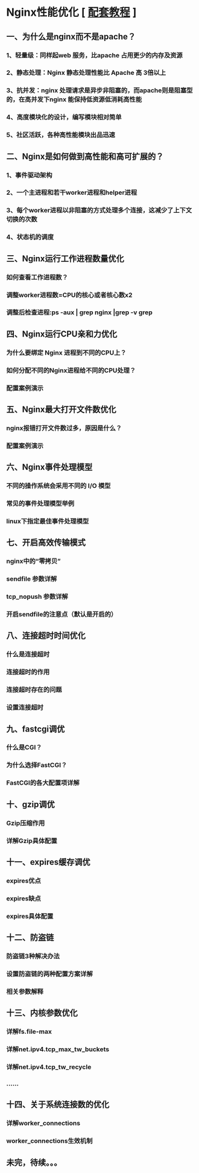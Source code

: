 # Nginx性能优化 [ [配套教程](https://coding.imooc.com/class/442.html) ]

## 一、为什么是nginx而不是apache？

### 1、轻量级：同样起web 服务，比apache 占用更少的内存及资源

### 2、静态处理：Nginx 静态处理性能比 Apache 高 3倍以上

### 3、抗并发：nginx 处理请求是异步非阻塞的，而apache则是阻塞型的，在高并发下nginx 能保持低资源低消耗高性能

### 4、高度模块化的设计，编写模块相对简单

### 5、社区活跃，各种高性能模块出品迅速

## 二、Nginx是如何做到高性能和高可扩展的？

### 1、事件驱动架构

### 2、一个主进程和若干worker进程和helper进程

### 3、每个worker进程以非阻塞的方式处理多个连接，这减少了上下文切换的次数

### 4、状态机的调度

## 三、Nginx运行工作进程数量优化

### 如何查看工作进程数？

### 调整worker进程数=CPU的核心或者核心数x2

### 调整后检查进程:ps -aux | grep nginx |grep -v grep

## 四、Nginx运行CPU亲和力优化

### 为什么要绑定 Nginx 进程到不同的CPU上？

### 如何分配不同的Nginx进程给不同的CPU处理？

### 配置案例演示

## 五、Nginx最大打开文件数优化

### nginx报错打开文件数过多，原因是什么？

### 配置案例演示

## 六、Nginx事件处理模型

### 不同的操作系统会采用不同的 I/O 模型

### 常见的事件处理模型举例

### linux下指定最佳事件处理模型

## 七、开启高效传输模式

### nginx中的“零拷贝”

### sendfile 参数详解

### tcp_nopush 参数详解

### 开启sendfile的注意点（默认是开启的）

## 八、连接超时时间优化

### 什么是连接超时

### 连接超时的作用

### 连接超时存在的问题

### 设置连接超时

## 九、fastcgi调优

### 什么是CGI？

### 为什么选择FastCGI？

### FastCGI的各大配置项详解

## 十、gzip调优

### Gzip压缩作用

### 详解Gzip具体配置

## 十一、expires缓存调优

### expires优点

### expires缺点

### expires具体配置

## 十二、防盗链

### 防盗链3种解决办法

### 设置防盗链的两种配置方案详解

### 相关参数解释

## 十三、内核参数优化

### 详解fs.file-max

### 详解net.ipv4.tcp_max_tw_buckets

### 详解net.ipv4.tcp_tw_recycle

### ......

## 十四、关于系统连接数的优化

### 详解worker_connections

### worker_connections生效机制

## 未完，待续。。。